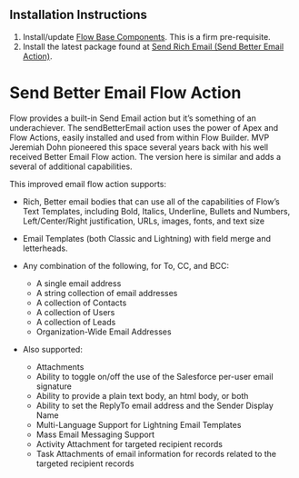 ## Installation Instructions ##

1. Install/update [Flow Base Components](https://unofficialsf.com/introducing-flowbasecomponents "Flow Base Components").  This is a firm pre-requisite.
2. Install the latest package found at [Send Rich Email (Send Better Email Action)](https://unofficialsf.com/send-rich-email-with-the-new-sendhtmlemail-action/).

# Send Better Email Flow Action

Flow provides a built-in Send Email action but it’s something of an underachiever. The sendBetterEmail action uses the power of Apex and Flow Actions, easily installed and used from within Flow Builder. MVP Jeremiah Dohn pioneered this space several years back with his well received Better Email Flow action. The version here is similar and adds a several of additional capabilities.

This improved email flow action supports:

- Rich, Better email bodies that can use all of the capabilities of Flow’s Text Templates, including Bold, Italics, Underline, Bullets and Numbers, Left/Center/Right justification, URLs, images, fonts, and text size
- Email Templates (both Classic and Lightning) with field merge and letterheads.
- Any combination of the following, for To, CC, and BCC:

    - A single email address
    - A string collection of email addresses
    - A collection of Contacts
    - A collection of Users
    - A collection of Leads
    - Organization-Wide Email Addresses

- Also supported: 
    - Attachments
    - Ability to toggle on/off the use of the Salesforce per-user email signature
    - Ability to provide a plain text body, an html body, or both
    - Ability to set the ReplyTo email address and the Sender Display Name
    - Multi-Language Support for Lightning Email Templates
    - Mass Email Messaging Support
    - Activity Attachment for targeted recipient records
    - Task Attachments of email information for records related to the targeted recipient records

